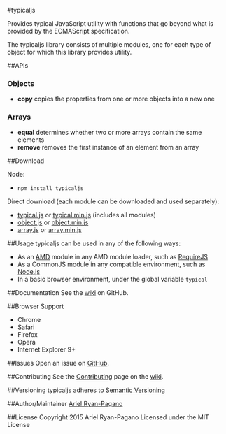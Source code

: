 #typicaljs

Provides typical JavaScript utility with functions that go beyond what is provided by the ECMAScript specification.

The typicaljs library consists of multiple modules, one for each type of object for which this library provides utility.

##APIs

### Objects
* **copy** copies the properties from one or more objects into a new one

### Arrays
* **equal** determines whether two or more arrays contain the same elements
* **remove** removes the first instance of an element from an array

##Download

Node:
* `npm install typicaljs`

Direct download (each module can be downloaded and used separately):
* [typical.js](./dist/typical.js) or [typical.min.js](./dist/typical.min.js) (includes all modules)
* [object.js](./dist/modules/object.js) or [object.min.js](./dist/modules/object.min.js)
* [array.js](./dist/modules/array.js) or [array.min.js](./dist/modules/array.min.js)

##Usage
typicaljs can be used in any of the following ways:
* As an [AMD](../../../../amdjs/amdjs-api) module in any AMD module loader, such as [RequireJS](http://requirejs.org/)
* As a CommonJS module in any compatible environment, such as [Node.js](https://nodejs.org/)
* In a basic browser environment, under the global variable `typical`

##Documentation
See the [wiki](./wiki) on GitHub.

##Browser Support
* Chrome
* Safari
* Firefox
* Opera
* Internet Explorer 9+

##Issues
Open an issue on [GitHub](./issues).

##Contributing
See the [Contributing](./wiki/Contributing) page on the [wiki](./wiki).

##Versioning
typicaljs adheres to [Semantic Versioning](http://semver.org/)

##Author/Maintainer
[Ariel Ryan-Pagano](../)

##License
Copyright 2015 Ariel Ryan-Pagano
Licensed under the MIT License